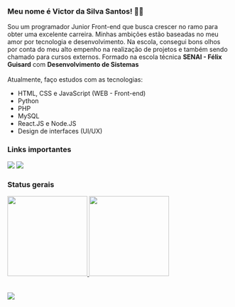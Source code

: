 <h3>Meu nome é Victor da Silva Santos! 👨‍💻</h3> 
<p>Sou um programador Junior Front-end que busca crescer no ramo para obter uma excelente carreira. Minhas ambições estão baseadas no meu amor por tecnologia e desenvolvimento. Na escola, consegui bons olhos por conta do meu alto empenho na realização de projetos e também sendo chamado para cursos externos. Formado na escola técnica <b>SENAI - Félix Guisard</b> com <b>Desenvolvimento de Sistemas</b><br><br>Atualmente, faço estudos com as tecnologias:</p>
<ul>
  <li>HTML, CSS e JavaScript (WEB - Front-end)</li>
  <li>Python</li>
  <li>PHP</li>
  <li>MySQL</li>
  <li>React.JS e Node.JS</li>
  <li>Design de interfaces (UI/UX)</li>
</ul>

<h3>Links importantes</h3>
<a href="https://www.linkedin.com/in/victor-santos-670525232" target="_blank"><img src="https://img.shields.io/badge/-LinkedIn-%230077B5?style=for-the-badge&logo=linkedin&logoColor=white" target="_blank"></a> <a href = "mailto:vtorsilvasantos@gmail.com"><img src="https://img.shields.io/badge/Gmail-D14836?style=for-the-badge&logo=gmail&logoColor=white" target="_blank"></a>

<h3>Status gerais</h3>
<div>
  <a href="https://github.com/seu-usuário-aqui">
  <img height="180em" src="https://github-readme-stats.vercel.app/api/top-langs/?username=v1tooR&layout=compact&langs_count=7&theme=dracula"/>
  <img height="180em" src="https://github-readme-stats.vercel.app/api?username=v1tooR&show_icons=true&theme=dracula&include_all_commits=true&count_private=true"/>
</div>
<br><br>
<img src="https://mentorama.com.br/blog/wp-content/uploads/2021/12/Arte-capa.png">
